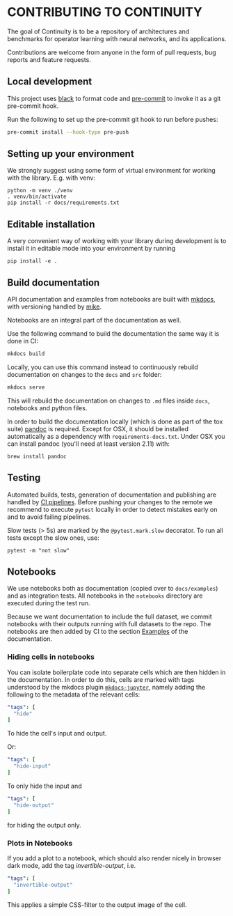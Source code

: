 # CONTRIBUTING TO CONTINUITY

The goal of Continuity is to be a repository of architectures and benchmarks for
operator learning with neural networks, and its applications.

Contributions are welcome from anyone in the form of pull requests,
bug reports and feature requests.

## Local development

This project uses [black](https://github.com/psf/black) to format code and
[pre-commit](https://pre-commit.com/) to invoke it as a git pre-commit hook.

Run the following to set up the pre-commit git hook to run before pushes:

```bash
pre-commit install --hook-type pre-push
```

## Setting up your environment

We strongly suggest using some form of virtual environment for working with the
library. E.g. with venv:

```shell
python -m venv ./venv
. venv/bin/activate
pip install -r docs/requirements.txt
```

## Editable installation

A very convenient way of working with your library during development is to
install it in editable mode into your environment by running

```shell
pip install -e .
```

## Build documentation

API documentation and examples from notebooks are built with
[mkdocs](https://www.mkdocs.org/), with versioning handled by
[mike](https://github.com/jimporter/mike).

Notebooks are an integral part of the documentation as well.

Use the following command to build the documentation the same way it is
done in CI:

```bash
mkdocs build
```

Locally, you can use this command instead to continuously rebuild documentation
on changes to the `docs` and `src` folder:

```bash
mkdocs serve
```

This will rebuild the documentation on changes to `.md` files inside `docs`,
notebooks and python files.

In order to build the documentation locally (which is done as part of the tox
suite) [pandoc](https://pandoc.org/) is required. Except for OSX, it should be
installed automatically as a dependency with `requirements-docs.txt`. Under OSX
you can install pandoc (you'll need at least version 2.11) with:

```shell
brew install pandoc
```

## Testing

Automated builds, tests, generation of documentation and publishing are handled
by [CI pipelines](#CI). Before pushing your changes to the remote we recommend
to execute `pytest` locally in order to detect mistakes early on and to avoid
failing pipelines.

Slow tests (> 5s) are marked by the `@pytest.mark.slow` decorator.
To run all tests except the slow ones, use:

```shell
pytest -m "not slow"
```

## Notebooks

We use notebooks both as documentation (copied over to `docs/examples`) and as
integration tests. All notebooks in the `notebooks` directory are executed
during the test run.

Because we want documentation to include the full dataset, we commit notebooks
with their outputs running with full datasets to the repo. The notebooks are
then added by CI to the section
[Examples](https://aai-institute.github.io/continuity/examples.html) of the
documentation.

### Hiding cells in notebooks

You can isolate boilerplate code into separate cells which are then hidden
in the documentation. In order to do this, cells are marked with tags understood
by the mkdocs plugin
[`mkdocs-jupyter`](https://github.com/danielfrg/mkdocs-jupyter#readme),
namely adding the following to the metadata of the relevant cells:

```yaml
"tags": [
  "hide"
]
```

To hide the cell's input and output.

Or:

```yaml
"tags": [
  "hide-input"
]
```

To only hide the input and

```yaml
"tags": [
  "hide-output"
]
```
for hiding the output only.

### Plots in Notebooks
If you add a plot to a notebook, which should also render nicely in browser
dark mode, add the tag *invertible-output*, i.e.

```yaml
"tags": [
  "invertible-output"
]
```
This applies a simple CSS-filter to the output image of the cell.
